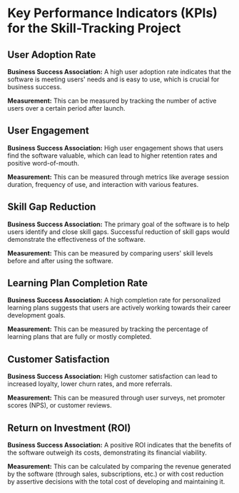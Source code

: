 # Key Performance Indicators (KPIs) for the Skill-Tracking Project

## User Adoption Rate

**Business Success Association:** A high user adoption rate indicates that the software is meeting users' needs and is easy to use, which is crucial for business success.

**Measurement:** This can be measured by tracking the number of active users over a certain period after launch.

## User Engagement

**Business Success Association:** High user engagement shows that users find the software valuable, which can lead to higher retention rates and positive word-of-mouth.

**Measurement:** This can be measured through metrics like average session duration, frequency of use, and interaction with various features.

## Skill Gap Reduction

**Business Success Association:** The primary goal of the software is to help users identify and close skill gaps. Successful reduction of skill gaps would demonstrate the effectiveness of the software.

**Measurement:** This can be measured by comparing users' skill levels before and after using the software.

## Learning Plan Completion Rate

**Business Success Association:** A high completion rate for personalized learning plans suggests that users are actively working towards their career development goals.

**Measurement:** This can be measured by tracking the percentage of learning plans that are fully or mostly completed.

## Customer Satisfaction

**Business Success Association:** High customer satisfaction can lead to increased loyalty, lower churn rates, and more referrals.

**Measurement:** This can be measured through user surveys, net promoter scores (NPS), or customer reviews.

## Return on Investment (ROI)

**Business Success Association:** A positive ROI indicates that the benefits of the software outweigh its costs, demonstrating its financial viability.

**Measurement:** This can be calculated by comparing the revenue generated by the software (through sales, subscriptions, etc.) or with cost reduction by assertive decisions with the total cost of developing and maintaining it.